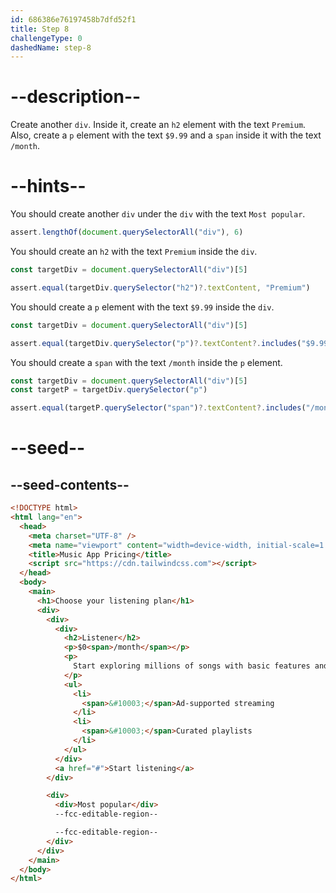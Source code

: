 ```yaml
---
id: 686386e76197458b7dfd52f1
title: Step 8
challengeType: 0
dashedName: step-8
---
```


# --description--

Create another `div`. Inside it, create an `h2` element with the text `Premium`. Also, create a `p` element with the text `$9.99` and a `span` inside it with the text `/month`.

# --hints--

You should create another `div` under the `div` with the text `Most popular`.

```js
assert.lengthOf(document.querySelectorAll("div"), 6)
```

You should create an `h2` with the text `Premium` inside the `div`.

```js
const targetDiv = document.querySelectorAll("div")[5]

assert.equal(targetDiv.querySelector("h2")?.textContent, "Premium")
```

You should create a `p` element with the text `$9.99` inside the `div`.

```js
const targetDiv = document.querySelectorAll("div")[5]

assert.equal(targetDiv.querySelector("p")?.textContent?.includes("$9.99"), true)
```

You should create a `span` with the text `/month` inside the `p` element.

```js
const targetDiv = document.querySelectorAll("div")[5]
const targetP = targetDiv.querySelector("p")

assert.equal(targetP.querySelector("span")?.textContent?.includes("/month"), true)
```

# --seed--

## --seed-contents--

```html
<!DOCTYPE html>
<html lang="en">
  <head>
    <meta charset="UTF-8" />
    <meta name="viewport" content="width=device-width, initial-scale=1.0" />
    <title>Music App Pricing</title>
    <script src="https://cdn.tailwindcss.com"></script>
  </head>
  <body>
    <main>
      <h1>Choose your listening plan</h1>
      <div>
        <div>
          <div>
            <h2>Listener</h2>
            <p>$0<span>/month</span></p>
            <p>
              Start exploring millions of songs with basic features and ads.
            </p>
            <ul>
              <li>
                <span>&#10003;</span>Ad-supported streaming
              </li>
              <li>
                <span>&#10003;</span>Curated playlists
              </li>
            </ul>
          </div>
          <a href="#">Start listening</a>
        </div>

        <div>
          <div>Most popular</div>
          --fcc-editable-region--

          --fcc-editable-region--
        </div>
      </div>
    </main>
  </body>
</html>
```
